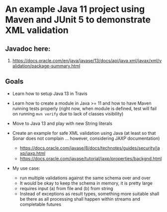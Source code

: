 # An example Java 11 project using Maven and JUnit 5 to demonstrate XML validation

## Javadoc here:
1. https://docs.oracle.com/en/java/javase/13/docs/api/java.xml/javax/xml/validation/package-summary.html

## Goals

* Learn how to setup Java 13 in Travis
* Learn how to create a module in Java >= 11 and how to have Maven running tests properly 
  (right now, when module is defined, test will fail on running `mvn verify` due to 
  lack of classes visibility)
* Move to Java 13 and play with new String literals
* Create an example for safe XML validation using Java (at least so that Sonar does 
  not complain ... however, considering JAXP documentation)
    * https://docs.oracle.com/javase/8/docs/technotes/guides/security/jaxp/jaxp.html
    * https://docs.oracle.com/javase/tutorial/jaxp/properties/backgnd.html

* My use case:
    * run multiple validations against the same schema over and over
    * It would be okay to keep the schema in memory, it is pretty large
    * requires input (a) from file and (b) from string
    * Instead of exceptions as result types, something more suitable shall be there as all processing shall happen within streams and completable futures

